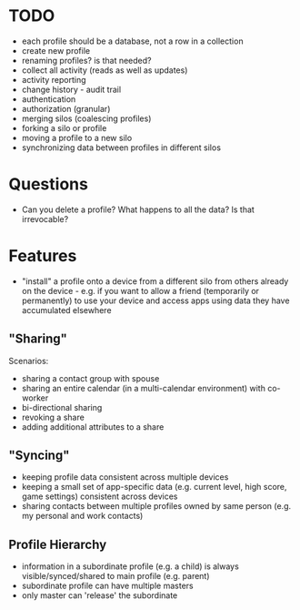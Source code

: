 # TODO

* each profile should be a database, not a row in a collection
* create new profile
* renaming profiles? is that needed?
* collect all activity (reads as well as updates)
* activity reporting
* change history - audit trail
* authentication
* authorization (granular)
* merging silos (coalescing profiles)
* forking a silo or profile
* moving a profile to a new silo
* synchronizing data between profiles in different silos

# Questions

* Can you delete a profile? What happens to all the data? Is that irrevocable?


# Features

* "install" a profile onto a device from a different silo from others already on the device - e.g. if you want to allow a friend (temporarily or permanently) to use your device and access apps using data they have accumulated elsewhere

## "Sharing"

Scenarios:

* sharing a contact group with spouse
* sharing an entire calendar (in a multi-calendar environment) with co-worker
* bi-directional sharing
* revoking a share
* adding additional attributes to a share

## "Syncing"

* keeping profile data consistent across multiple devices
* keeping a small set of app-specific data (e.g. current level, high score, game settings) consistent across devices
* sharing contacts between multiple profiles owned by same person (e.g. my personal and work contacts)

## Profile Hierarchy

* information in a subordinate profile (e.g. a child) is always visible/synced/shared to main profile (e.g. parent)
* subordinate profile can have multiple masters
* only master can 'release' the subordinate
